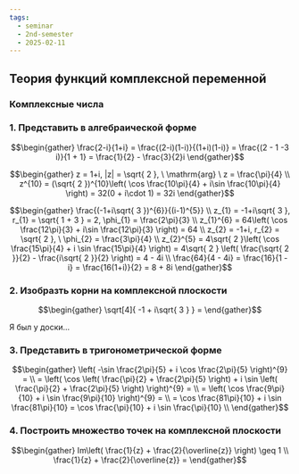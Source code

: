 ```yaml
---
tags:
  - seminar
  - 2nd-semester
  - 2025-02-11
---
```


## Теория функций комплексной переменной

### Комплексные числа

### 1. Представить в алгебраической форме

$$\begin{gather}
\frac{2-i}{1+i} = \frac{(2-i)(1-i)}{(1+i)(1-i)} = \frac{(2 - 1 -3 i)}{1 + 1} = \frac{1}{2} - \frac{3}{2}i
\end{gather}$$

$$\begin{gather}
z = 1+i, |z| = \sqrt{ 2 }, \ \mathrm{arg} \ z = \frac{\pi}{4} \\
z^{10} = (\sqrt{ 2 })^{10}\left( \cos \frac{10\pi}{4} + i\sin \frac{10\pi}{4} \right) = 32(0 + i\cdot 1) = 32i
\end{gather}$$

$$\begin{gather}
\frac{(-1+i\sqrt{ 3 })^{6}}{(i-1)^{5}} \\
z_{1} = -1+i\sqrt{ 3 }, r_{1} = \sqrt{ 1 + 3 } = 2, \phi_{1} = \frac{2\pi}{3} \\
z_{1}^{6} = 64\left( \cos \frac{12\pi}{3} + i\sin \frac{12\pi}{3} \right) = 64 \\
z_{2} = -1+i, r_{2} = \sqrt{ 2 }, \ \phi_{2} = \frac{3\pi}{4} \\
z_{2}^{5} = 4\sqrt{ 2 }\left( \cos \frac{15\pi}{4} + i \sin \frac{15\pi}{4} \right) = 4\sqrt{ 2 } \left( \frac{\sqrt{ 2 }}{2} - \frac{i\sqrt{ 2 }}{2} \right) = 4 - 4i \\
\frac{64}{4 - 4i} = \frac{16}{1 - i} = \frac{16(1+i)}{2} = 8 + 8i
\end{gather}$$

### 2. Изобразть корни на комплексной плоскости

$$\begin{gather}
\sqrt[4]{ -1 + i\sqrt{ 3 } } = 
\end{gather}$$

Я был у доски...

### 3. Представить в тригонометрической форме

$$\begin{gather}
\left( -\sin \frac{2\pi}{5} + i \cos \frac{2\pi}{5} \right)^{9} =  \\
= \left( \cos \left( \frac{\pi}{2} + \frac{2\pi}{5} \right) + i \sin \left( \frac{\pi}{2} + \frac{2\pi}{5} \right) \right)^{9} = \\
= \left( \cos \frac{9\pi}{10} + i \sin \frac{9\pi}{10} \right)^{9} = \\
= \cos \frac{81\pi}{10} + i \sin \frac{81\pi}{10} = \cos \frac{\pi}{10} + i \sin \frac{\pi}{10} \\
\end{gather}$$

### 4. Построить множество точек на комплексной плоскости

$$\begin{gather}
Im\left( \frac{1}{z} + \frac{2}{\overline{z}} \right) \geq 1 \\
\frac{1}{z} + \frac{2}{\overline{z}} = 
\end{gather}$$